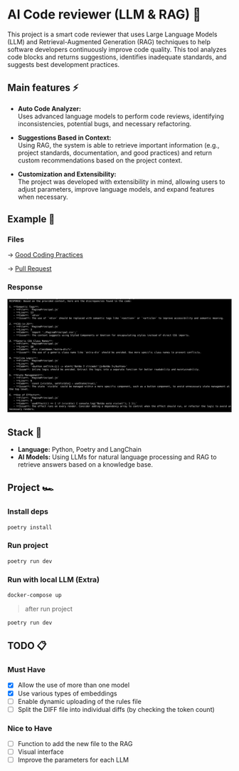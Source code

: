 # AI Code reviewer (LLM & RAG) 🤖

This project is a smart code reviewer that uses Large Language Models (LLM) and Retrieval-Augmented Generation (RAG) techniques to help software developers continuously improve code quality.
This tool analyzes code blocks and returns suggestions, identifies inadequate standards, and suggests best development practices.

## Main features ⚡️

- **Auto Code Analyzer:**  
  Uses advanced language models to perform code reviews, identifying inconsistencies, potential bugs, and necessary refactoring.

- **Suggestions Based in Context:**  
  Using RAG, the system is able to retrieve important information (e.g., project standards, documentation, and good practices) and return custom recommendations based on the project context.

- **Customization and Extensibility:**  
  The project was developed with extensibility in mind, allowing users to adjust parameters, improve language models, and expand features when necessary.

## Example 👀

### Files

-> [Good Coding Practices](llm_reviewer/files/good-code.md)

-> [Pull Request](llm_reviewer/files/pull-request.txt)

### Response

<img src="docs/image.png" />

## Stack 🧩

- **Language:** Python, Poetry and LangChain
- **AI Models:** Using LLMs for natural language processing and RAG to retrieve answers based on a knowledge base.

## Project 🏎️

### Install deps

```bash
poetry install
```

### Run project

```bash
poetry run dev
```

### Run with local LLM (Extra)

```bash
docker-compose up
```

> after run project

```bash
poetry run dev
```

## TODO 📋

### Must Have

- [x] Allow the use of more than one model
- [x] Use various types of embeddings
- [ ] Enable dynamic uploading of the rules file
- [ ] Split the DIFF file into individual diffs (by checking the token count)

### Nice to Have

- [ ] Function to add the new file to the RAG
- [ ] Visual interface
- [ ] Improve the parameters for each LLM
